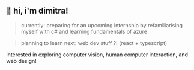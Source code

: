## 👋 hi, i'm dimitra!
> currently: preparing for an upcoming internship by refamiliarising myself with c# and learning fundamentals of azure

> planning to learn next: web dev stuff ?! (react + typescript)

interested in exploring computer vision, human computer interaction, and web design!


<!--
**tomatomayhem/tomatomayhem** is a ✨ _special_ ✨ repository because its `README.md` (this file) appears on your GitHub profile.

Here are some ideas to get you started:

- 🔭 I’m currently working on ...
- 🌱 I’m currently learning ...
- 👯 I’m looking to collaborate on ...
- 🤔 I’m looking for help with ...
- 💬 Ask me about ...
- 📫 How to reach me: ...
- 😄 Pronouns: ...
- ⚡ Fun fact: ...
-->
